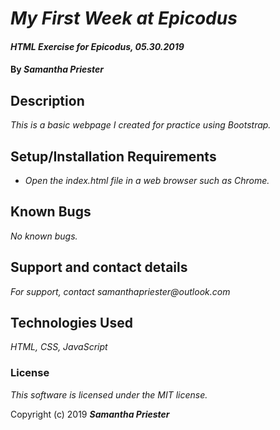 # _My First Week at Epicodus_

#### _HTML Exercise for Epicodus, 05.30.2019_

#### By _**Samantha Priester**_

## Description

_This is a basic webpage I created for practice using Bootstrap._

## Setup/Installation Requirements

* _Open the index.html file in a web browser such as Chrome._

## Known Bugs

_No known bugs._

## Support and contact details

_For support, contact samanthapriester@outlook.com_

## Technologies Used

_HTML, CSS, JavaScript_

### License

*This software is licensed under the MIT license.*

Copyright (c) 2019 **_Samantha Priester_**
